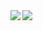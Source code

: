
<a href="https://github.com/kyrieokuyama/github-readme-stats">
  <img align="left" src="https://github-readme-stats.vercel.app/api?username=kyrieokuyama&count_private=true&show_icons=true" />
</a>
<a href="https://github.com/kyrieokuyama/github-readme-stats">
  <img align="left" src="https://github-readme-stats.vercel.app/api/top-langs/?username=kyrieokuyama" />
</a>
